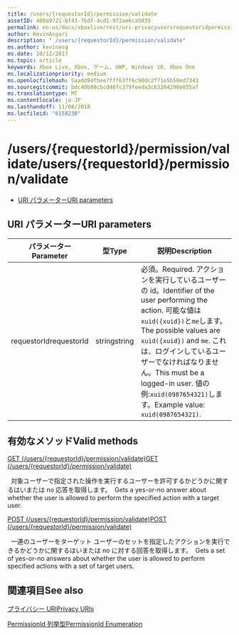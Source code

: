 ```yaml
---
title: /users/{requestorId}/permission/validate
assetID: 400a9721-bf43-76df-4cd1-9f2ae6ca5035
permalink: en-us/docs/xboxlive/rest/uri-privacyusersrequestoridpermissionvalidate.html
author: KevinAsgari
description: " /users/{requestorId}/permission/validate"
ms.author: kevinasg
ms.date: 10/12/2017
ms.topic: article
keywords: Xbox Live, Xbox, ゲーム, UWP, Windows 10, Xbox One
ms.localizationpriority: medium
ms.openlocfilehash: 5aadd94fbee7fff63ff6c98dc2f71e5b50ed7343
ms.sourcegitcommit: bdc40b08cbcd46fc379feeda3c63204290e055af
ms.translationtype: MT
ms.contentlocale: ja-JP
ms.lasthandoff: 11/08/2018
ms.locfileid: "6158230"
---
```

# <a name="usersrequestoridpermissionvalidate"></a><span data-ttu-id="87785-104">/users/{requestorId}/permission/validate</span><span class="sxs-lookup"><span data-stu-id="87785-104">/users/{requestorId}/permission/validate</span></span>
 
  * [<span data-ttu-id="87785-105">URI パラメーター</span><span class="sxs-lookup"><span data-stu-id="87785-105">URI parameters</span></span>](#ID4EQ)
 
<a id="ID4EQ"></a>

 
## <a name="uri-parameters"></a><span data-ttu-id="87785-106">URI パラメーター</span><span class="sxs-lookup"><span data-stu-id="87785-106">URI parameters</span></span>
 
| <span data-ttu-id="87785-107">パラメーター</span><span class="sxs-lookup"><span data-stu-id="87785-107">Parameter</span></span>| <span data-ttu-id="87785-108">型</span><span class="sxs-lookup"><span data-stu-id="87785-108">Type</span></span>| <span data-ttu-id="87785-109">説明</span><span class="sxs-lookup"><span data-stu-id="87785-109">Description</span></span>| 
| --- | --- | --- | 
| <span data-ttu-id="87785-110">requestorId</span><span class="sxs-lookup"><span data-stu-id="87785-110">requestorId</span></span>| <span data-ttu-id="87785-111">string</span><span class="sxs-lookup"><span data-stu-id="87785-111">string</span></span>| <span data-ttu-id="87785-112">必須。</span><span class="sxs-lookup"><span data-stu-id="87785-112">Required.</span></span> <span data-ttu-id="87785-113">アクションを実行しているユーザーの id。</span><span class="sxs-lookup"><span data-stu-id="87785-113">Identifier of the user performing the action.</span></span> <span data-ttu-id="87785-114">可能な値は<code>xuid({xuid})</code>と<code>me</code>します。</span><span class="sxs-lookup"><span data-stu-id="87785-114">The possible values are <code>xuid({xuid})</code> and <code>me</code>.</span></span> <span data-ttu-id="87785-115">これは、ログインしているユーザーでなければなりません。</span><span class="sxs-lookup"><span data-stu-id="87785-115">This must be a logged-in user.</span></span> <span data-ttu-id="87785-116">値の例:<code>xuid(0987654321)</code>します。</span><span class="sxs-lookup"><span data-stu-id="87785-116">Example value: <code>xuid(0987654321)</code>.</span></span>| 
  
<a id="ID4ETB"></a>

 
## <a name="valid-methods"></a><span data-ttu-id="87785-117">有効なメソッド</span><span class="sxs-lookup"><span data-stu-id="87785-117">Valid methods</span></span>

[<span data-ttu-id="87785-118">GET (/users/{requestorId}/permission/validate)</span><span class="sxs-lookup"><span data-stu-id="87785-118">GET (/users/{requestorId}/permission/validate)</span></span>](uri-privacyusersrequestoridpermissionvalidateget.md)

<span data-ttu-id="87785-119">&nbsp;&nbsp;対象ユーザーで指定された操作を実行するユーザーを許可するかどうかに関するはいまたは no 応答を取得します。</span><span class="sxs-lookup"><span data-stu-id="87785-119">&nbsp;&nbsp;Gets a yes-or-no answer about whether the user is allowed to perform the specified action with a target user.</span></span>

[<span data-ttu-id="87785-120">POST (/users/{requestorId}/permission/validate)</span><span class="sxs-lookup"><span data-stu-id="87785-120">POST (/users/{requestorId}/permission/validate)</span></span>](uri-privacyusersrequestoridpermissionvalidatepost.md)

<span data-ttu-id="87785-121">&nbsp;&nbsp;一連のユーザーをターゲット ユーザーのセットを指定したアクションを実行できるかどうかに関するはいまたは no に対する回答を取得します。</span><span class="sxs-lookup"><span data-stu-id="87785-121">&nbsp;&nbsp;Gets a set of yes-or-no answers about whether the user is allowed to perform specified actions with a set of target users.</span></span>
 
<a id="ID4EAC"></a>

 
## <a name="see-also"></a><span data-ttu-id="87785-122">関連項目</span><span class="sxs-lookup"><span data-stu-id="87785-122">See also</span></span>
 
<a id="ID4ECC"></a>

   [<span data-ttu-id="87785-123">プライバシー URI</span><span class="sxs-lookup"><span data-stu-id="87785-123">Privacy URIs</span></span>](atoc-reference-privacyv2.md)

 [<span data-ttu-id="87785-124">PermissionId 列挙型</span><span class="sxs-lookup"><span data-stu-id="87785-124">PermissionId Enumeration</span></span>](../../enums/privacy-enum-permissionid.md)

   
